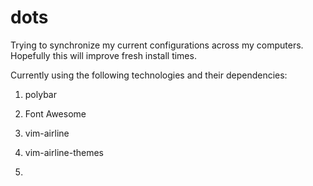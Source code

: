 # dots
Trying to synchronize my current configurations across my computers. Hopefully this will improve fresh install times.

Currently using the following technologies and their dependencies:
1. polybar

  1. Font Awesome

2. vim-airline
3. vim-airline-themes
4. 

